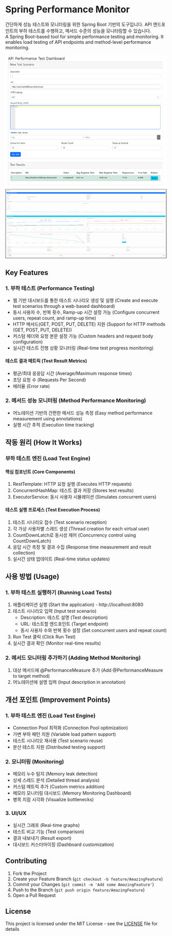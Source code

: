# Spring Performance Monitor

간단하게 성능 테스트와 모니터링을 위한 Spring Boot 기반의 도구입니다. API 엔드포인트의 부하 테스트를 수행하고, 메서드 수준의 성능을 모니터링할 수 있습니다.
</br>
A Spring Boot-based tool for simple performance testing and monitoring. It enables load testing of API endpoints and method-level performance monitoring.

![alt text](<성능측정 어노테이션.png>)
![alt text](<성능 측정 어노테이션 디테일.png>)

## Key Features

### 1. 부하 테스트 (Performance Testing)
- 웹 기반 대시보드를 통한 테스트 시나리오 생성 및 실행 (Create and execute test scenarios through a web-based dashboard)
- 동시 사용자 수, 반복 횟수, Ramp-up 시간 설정 가능 (Configure concurrent users, repeat count, and ramp-up time)
- HTTP 메서드(GET, POST, PUT, DELETE) 지원 (Support for HTTP methods (GET, POST, PUT, DELETE))
- 커스텀 헤더와 요청 본문 설정 가능 (Custom headers and request body configuration)
- 실시간 테스트 진행 상황 모니터링 (Real-time test progress monitoring)

#### 테스트 결과 메트릭 (Test Result Metrics)
- 평균/최대 응응답 시간 (Average/Maximum response times)
- 초당 요청 수 (Requests Per Second)
- 에러율 (Error rate)

### 2. 메서드 성능 모니터링 (Method Performance Monitoring)
- 어노테이션 기반의 간편한 메서드 성능 측정 (Easy method performance measurement using annotations)
- 실행 시간 추적 (Execution time tracking)

## 작동 원리 (How It Works)

### 부하 테스트 엔진 (Load Test Engine)
#### 핵심 컴포넌트 (Core Components)
1. RestTemplate: HTTP 요청 실행 (Executes HTTP requests)
2. ConcurrentHashMap: 테스트 결과 저장 (Stores test results)
3. ExecutorService: 동시 사용자 시뮬레이션 (Simulates concurrent users)

#### 테스트 실행 프로세스 (Test Execution Process)
1. 테스트 시나리오 접수 (Test scenario reception)
2. 각 가상 사용자별 스레드 생성 (Thread creation for each virtual user)
3. CountDownLatch로 동시성 제어 (Concurrency control using CountDownLatch)
4. 응답 시간 측정 및 결과 수집 (Response time measurement and result collection)
5. 실시간 상태 업데이트 (Real-time status updates)

## 사용 방법 (Usage)

### 1. 부하 테스트 실행하기 (Running Load Tests)
1. 애플리케이션 실행 (Start the application) - http://localhost:8080
2. 테스트 시나리오 입력 (Input test scenario)
   - Description: 테스트 설명 (Test description)
   - URL: 테스트할 엔드포인트 (Target endpoint)
   - 동시 사용자 수와 반복 횟수 설정 (Set concurrent users and repeat count)
3. Run Test 클릭 (Click Run Test)
4. 실시간 결과 확인 (Monitor real-time results)

### 2. 메서드 모니터링 추가하기 (Adding Method Monitoring)
1. 대상 메서드에 @PerformanceMeasure 추가 (Add @PerformanceMeasure to target method)
2. 어노테이션에 설명 입력 (Input description in annotation)

## 개선 포인트 (Improvement Points)

### 1. 부하 테스트 엔진 (Load Test Engine)
- Connection Pool 최적화 (Connection Pool optimization)
- 가변 부하 패턴 지원 (Variable load pattern support)
- 테스트 시나리오 재사용 (Test scenario reuse)
- 분산 테스트 지원 (Distributed testing support)

### 2. 모니터링 (Monitoring)
- 메모리 누수 탐지 (Memory leak detection)
- 상세 스레드 분석 (Detailed thread analysis)
- 커스텀 메트릭 추가 (Custom metrics addition)
- 메모리 모니터링 대시보드 (Memory Monitoring Dashboard)
- 병목 지점 시각화 (Visualize bottlenecks)

### 3. UI/UX
- 실시간 그래프 (Real-time graphs)
- 테스트 비교 기능 (Test comparison)
- 결과 내보내기 (Result export)
- 대시보드 커스터마이징 (Dashboard customization)

## Contributing

1. Fork the Project
2. Create your Feature Branch (`git checkout -b feature/AmazingFeature`)
3. Commit your Changes (`git commit -m 'Add some AmazingFeature'`)
4. Push to the Branch (`git push origin feature/AmazingFeature`)
5. Open a Pull Request

## License

This project is licensed under the MIT License - see the [LICENSE](LICENSE) file for details